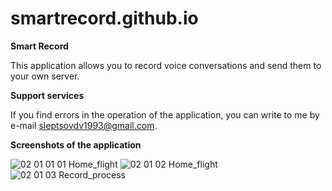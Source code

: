 # smartrecord.github.io

**Smart Record**

This application allows you to record voice conversations and send them to your own server.

**Support services**

If you find errors in the operation of the application, you can write to me by e-mail sleptsovdv1993@gmail.com.

**Screenshots of the application**

![02 01 01 01 Home_flight](https://github.com/dvs30/smartrecord.github.io/assets/35159474/cf238108-0535-4d34-82d7-98579d0da1d9)
![02 01 02 Home_flight](https://github.com/dvs30/smartrecord.github.io/assets/35159474/9746ce71-3ed7-4d71-9be8-b83c1f0461b8)
![02 01 03 Record_process](https://github.com/dvs30/smartrecord.github.io/assets/35159474/0632196e-0b2e-45af-b55b-188fe72a9c64)
